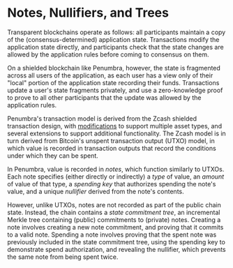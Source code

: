 # Notes, Nullifiers, and Trees

Transparent blockchains operate as follows: all participants maintain a copy of
the (consensus-determined) application state. Transactions modify the
application state directly, and participants check that the state changes are
allowed by the application rules before coming to consensus on them.

On a shielded blockchain like Penumbra, however, the state is fragmented across
all users of the application, as each user has a view only of their "local"
portion of the application state recording their funds. Transactions update a
user's state fragments privately, and use a zero-knowledge proof to prove to all
other participants that the update was allowed by the application rules.

Penumbra's transaction model is derived from the Zcash shielded transaction
design, with [modifications][multi_asset] to support multiple asset types, and
several extensions to support additional functionality.  The Zcash model is in
turn derived from Bitcoin's unspent transaction output (UTXO) model, in which
value is recorded in transaction outputs that record the conditions under which
they can be spent.

In Penumbra, value is recorded in *notes*, which function similarly to UTXOs.
Each note specifies (either directly or indirectly) a *type* of value, an
*amount* of value of that type, a *spending key* that authorizes spending the
note's value, and a unique *nullifier* derived from the note's contents.

However, unlike UTXOs, notes are not recorded as part of the public chain state.
Instead, the chain contains a *state commitment tree*, an incremental Merkle tree
containing (public) commitments to (private) notes.  Creating a note involves
creating a new note commitment, and proving that it commits to a valid note.
Spending a note involves proving that the spent note was previously included in
the state commitment tree, using the spending key to demonstrate spend
authorization, and revealing the nullifier, which prevents the same note from
being spent twice.

[multi_asset]: https://github.com/zcash/zips/blob/626ea6ed78863290371a4e8bc74ccf8e92292099/drafts/zip-user-defined-assets.rst
[ADR001]: https://docs.cosmos.network/master/architecture/adr-001-coin-source-tracing.html
[IBC]: https://docs.cosmos.network/master/ibc/overview.html
